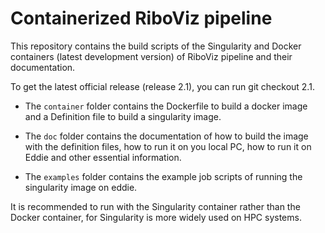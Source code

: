 # Containerized RiboViz pipeline
This repository contains the build scripts of the Singularity and Docker containers (latest development version) of RiboViz pipeline and their documentation.

To get the latest official release (release 2.1), you can run git checkout 2.1.

* The `container` folder contains the Dockerfile to build a docker image and a Definition file to build a singularity image.

* The `doc` folder contains the documentation of how to build the image with the definition files, how to run it on you local PC, how to run it on Eddie and other essential information.

* The `examples` folder contains the example job scripts of running the singularity image on eddie.

It is recommended to run with the Singularity container rather than the Docker container, for Singularity is more widely used on HPC systems.